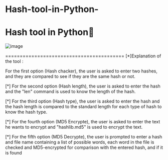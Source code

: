 # Hash-tool-in-Python-
Hash tool in  Python💯
================================================

![image](https://user-images.githubusercontent.com/131493096/233738001-7ae2fe5c-ca84-4e06-a940-36e70a66e20e.png)


=========================================
[*]Explanation of the tool :

For the first option (Hash chacker), the user is asked to enter two hashes, and they are compared to see if they are the same hash or not.

[*] For the second option (Hash length), the user is asked to enter the hash and the "len" command is used to know the length of the hash.

[*] For the third option (Hash type), the user is asked to enter the hash and the hash length is compared to the standard length for each type of hash to know the hash type.

[*] For the fourth option (MD5 Encrypte), the user is asked to enter the text he wants to encrypt and "hashlib.md5" is used to encrypt the text.

[*] For the fifth option (MD5 Decrypte), the user is prompted to enter a hash and file name containing a list of possible words, each word in the file is checked and MD5-encrypted for comparison with the entered hash, and if it is found
